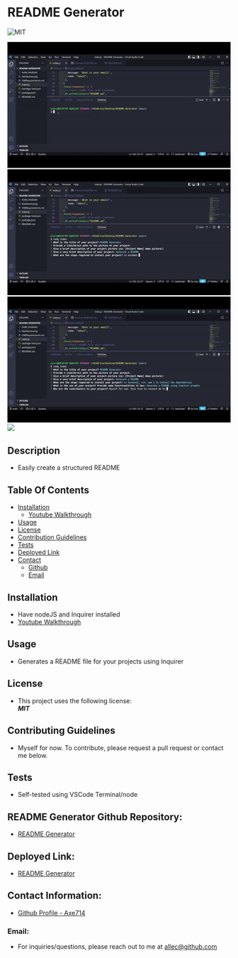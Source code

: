 # README Generator

![MIT](https://img.shields.io/badge/License-MIT-blue.svg)


![](./images/gif1.gif)
![](./images/gif2.gif)
![](./images/gif3.gif)
![](./images/gif4.gif)

## Description
- Easily create a structured README

## Table Of Contents
* [Installation](#installation)
    * [Youtube Walkthrough](#youtube-walkthrough)
* [Usage](#usage)
* [License](#license)
* [Contribution Guidelines](#contribution)
* [Tests](#tests)
* [Deployed Link](#deployed)
* [Contact](#contact)
    * [Github](#github)
    * [Email](#email)

## Installation
- Have nodeJS and Inquirer installed
- [Youtube Walkthrough](https://www.youtube.com/watch?v=fifwD6noR84) 

## Usage
- Generates a README file for your projects using Inquirer

## License
- This project uses the following license:<br>
     ***MIT***

## Contributing Guidelines
- Myself for now. To contribute, please request a pull request or contact me below.

## Tests
- Self-tested using VSCode Terminal/node

## README Generator Github Repository: 
- [README Generator](https://github.com/axe714/README-Generator)

## Deployed Link:
- [README Generator](https://github.com/axe714/README-Generator)

## Contact Information:
- [Github Profile - Axe714](https://github.com/axe714)

### Email:
- For inquiries/questions, please reach out to me at allec@github.com